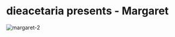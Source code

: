 # dieacetaria presents - Margaret

![margaret-2](https://user-images.githubusercontent.com/4161171/55131320-e8d89700-50fc-11e9-9974-03c7766d69de.jpg)
